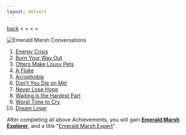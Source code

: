 ```yaml
---
layout: default
---
```


[back](../) < < < <

![Emerald Marsh Conversations](emerald-marsh-conversations.jpg)
1. [Energy Crisis](https://youtu.be/8q0orja5gOI)
2. [Burn Your Way Out](https://youtu.be/D9P9OhlS8oM)
3. [Otters Make Lousy Pets](https://youtu.be/SvrZ7ZbIaxo)
4. [A Fluke](https://youtu.be/Kqy8Mwu_Xvs)
5. [Acrophobia](https://youtu.be/qUrZefempDc)
6. [Don't You Die on Me!](https://youtu.be/HqXg8N7AFe4)
7. [Never Lose Hope](https://youtu.be/jSsNW6mqxYQ)
8. [Waiting is the Hardest Part](https://youtu.be/WAdDxIjru1M)
9. [Worst Time to Cry](https://youtu.be/1Mytkh8hJmw)
10. [Dream Lover](https://youtu.be/tt2riBt8YXA)

After completing all above Achievements, you will gain [**Emerald Marsh Explorer**](https://www.aurakingdom-db.com/achievement/235-emerald-marsh-explorer), and a title "[Emerald Marsh Expert](https://www.aurakingdom-db.com/title/557-emerald-marsh-expert)".
